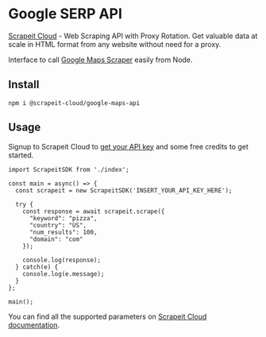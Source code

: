 # Google SERP API
[Scrapeit Cloud](https://scrape-it.cloud/) - Web Scraping API with Proxy Rotation. Get valuable data at scale in HTML format from any website without need for a proxy.

Interface to call [Google Maps Scraper](https://scrape-it.cloud/google-maps-scraper) easily from Node.

## Install

    npm i @scrapeit-cloud/google-maps-api

## Usage
Signup to Scrapeit Cloud to [get your API key](https://app.scrape-it.cloud/sign-up) and some free credits to get started.

    import ScrapeitSDK from './index';

    const main = async() => {
      const scrapeit = new ScrapeitSDK('INSERT_YOUR_API_KEY_HERE');

      try {
        const response = await scrapeit.scrape({
          "keyword": "pizza",
          "country": "US",
          "num_results": 100,
          "domain": "com"
        });

        console.log(response);
      } catch(e) {
        console.log(e.message);
      }
    };

    main();

You can find all the supported parameters on [Scrapeit Cloud documentation](https://scrape-it.cloud/docs/google-scraping-api/serp).
